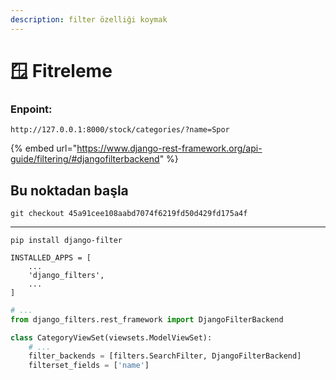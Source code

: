 ```yaml
---
description: filter özelliği koymak
---
```


# 🪟 Fitreleme

### Enpoint:&#x20;

`http://127.0.0.1:8000/stock/categories/?name=Spor`

{% embed url="https://www.django-rest-framework.org/api-guide/filtering/#djangofilterbackend" %}

## Bu noktadan başla

`git checkout 45a91cee108aabd7074f6219fd50d429fd175a4f`

***

```
pip install django-filter
```

```
INSTALLED_APPS = [
    ...
    'django_filters',
    ...
]
```

```python
# ...
from django_filters.rest_framework import DjangoFilterBackend

class CategoryViewSet(viewsets.ModelViewSet):
    # ...
    filter_backends = [filters.SearchFilter, DjangoFilterBackend]
    filterset_fields = ['name']
```
